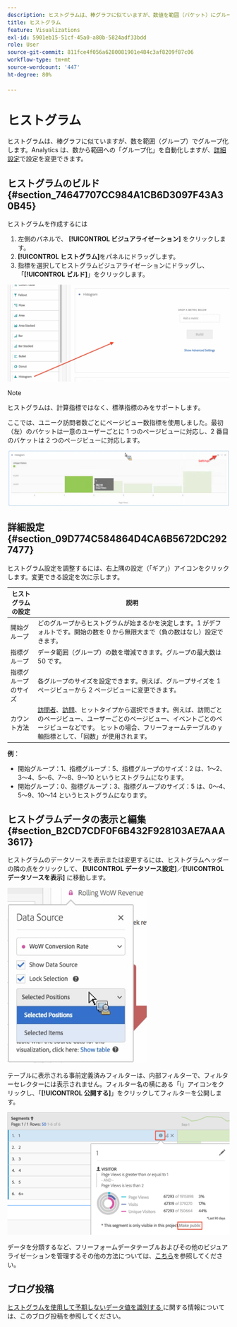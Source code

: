 ```yaml
---
description: ヒストグラムは、棒グラフに似ていますが、数値を範囲（バケット）にグループ化します。
title: ヒストグラム
feature: Visualizations
exl-id: 5901eb15-51cf-45a0-a80b-5824adf33bdd
role: User
source-git-commit: 811fce4f056a6280081901e484c3af8209f87c06
workflow-type: tm+mt
source-wordcount: '447'
ht-degree: 80%

---
```


# ヒストグラム

ヒストグラムは、棒グラフに似ていますが、数を範囲（グループ）でグループ化します。Analytics は、数から範囲への「グループ化」を自動化しますが、[詳細設定](#section_09D774C584864D4CA6B5672DC2927477)で設定を変更できます。

## ヒストグラムのビルド {#section_74647707CC984A1CB6D3097F43A30B45}

ヒストグラムを作成するには

1. 左側のパネルで、 **[!UICONTROL ビジュアライゼーション]** をクリックします。
1. **[!UICONTROL ヒストグラム]**&#x200B;をパネルにドラッグします。
1. 指標を選択してヒストグラムビジュアライゼーションにドラッグし、「**[!UICONTROL ビルド]**」をクリックします。

![ 「指標を下にドロップ」フィールドを表示する、空のヒストグラムパネル。](assets/histogram.png)

>[!NOTE]
>
>ヒストグラムは、計算指標ではなく、標準指標のみをサポートします。

ここでは、ユニーク訪問者数ごとにページビュー数指標を使用しました。最初（左）のバケットは一意のユーザーごとに 1 つのページビューに対応し、2 番目のバケットは 2 つのページビューに対応します。

![](assets/histogram2.png)

## 詳細設定 {#section_09D774C584864D4CA6B5672DC2927477}

ヒストグラム設定を調整するには、右上隅の設定（「ギア」）アイコンをクリックします。変更できる設定を次に示します。

| ヒストグラムの設定 | 説明 |
|---|---|
| 開始グループ | どのグループからヒストグラムが始まるかを決定します。1 がデフォルトです。開始の数を 0 から無限大まで（負の数はなし）設定できます。 |
| 指標グループ | データ範囲（グループ）の数を増減できます。グループの最大数は 50 です。 |
| 指標グループのサイズ | 各グループのサイズを設定できます。例えば、グループサイズを 1 ページビューから 2 ページビューに変更できます。 |
| カウント方法 | [訪問者](https://experienceleague.adobe.com/docs/analytics/components/metrics/unique-visitors.html?lang=ja)、[訪問](https://experienceleague.adobe.com/docs/analytics/components/metrics/visits.html?lang=ja)、ヒットタイプから選択できます。例えば、訪問ごとのページビュー、ユーザーごとのページビュー、イベントごとのページビューなどです。 ヒットの場合、フリーフォームテーブルの y 軸指標として、「回数」が使用されます。 |

<!--Russ or Meike - Check Hit Type link above. -->

**例**：

* 開始グループ：1、指標グループ：5、指標グループのサイズ：2 は、1～2、3～4、5～6、7～8、9～10 というヒストグラムになります。
* 開始グループ：0、指標グループ：3、指標グループのサイズ：5 は、0～4、5～9、10～14 というヒストグラムになります。

## ヒストグラムデータの表示と編集 {#section_B2CD7CDF0F6B432F928103AE7AAA3617}

ヒストグラムのデータソースを表示または変更するには、ヒストグラムヘッダーの隣の点をクリックして、 **[!UICONTROL データソース設定]**／**[!UICONTROL データソースを表示]** に移動します。

![ 「データSourceを表示」および「選択をロック」が選択された状態の「データSource設定」オプション ](assets/manage-data-source.png)

テーブルに表示される事前定義済みフィルターは、内部フィルターで、フィルターセレクターには表示されません。フィルター名の横にある「i」アイコンをクリックし、「**[!UICONTROL 公開する]**」をクリックしてフィルターを公開します。

![ 編集ウィンドウと「公開する」リンクを表示するセグメント。](assets/prebuilt_segments.png)

データを分類するなど、フリーフォームデータテーブルおよびその他のビジュアライゼーションを管理するその他の方法については、[こちら](https://experienceleague.adobe.com/docs/analytics/analyze/analysis-workspace/visualizations/freeform-analysis-visualizations.html?lang=ja)を参照してください。

## ブログ投稿

[ ヒストグラムを使用して予期しないデータ値を識別する ](https://experienceleaguecommunities.adobe.com/t5/adobe-analytics-blogs/using-histograms-to-identify-unexpected-data-values/ba-p/596168) に関する情報については、このブログ投稿を参照してください。
